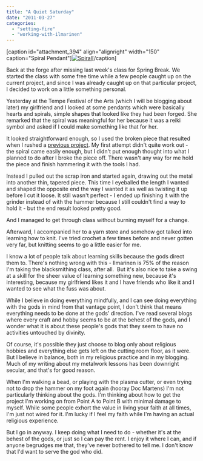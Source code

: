 ```yaml
---
title: "A Quiet Saturday"
date: "2011-03-27"
categories: 
  - "setting-fire"
  - "working-with-ilmarinen"
---
```


\[caption id="attachment\_394" align="alignright" width="150" caption="Spiral Pendant"\][![](http://jackwren.files.wordpress.com/2011/06/photo-e13012067777251.jpg?w=150 "Spiral")](http://jackwren.files.wordpress.com/2011/06/photo-e13012067777251.jpg2011/03/a-quiet-saturday/photo/)\[/caption\]

Back at the forge after missing last week's class for Spring Break. We started the class with some free time while a few people caught up on the current project, and since I was already caught up on that particular project, I decided to work on a little something personal.

Yesterday at the Tempe Festival of the Arts (which I will be blogging about later) my girlfriend and I looked at some pendants which were basically hearts and spirals, simple shapes that looked like they had been forged. She remarked that the spiral was meaningful for her because it was a reiki symbol and asked if I could make something like that for her.

It looked straightforward enough, so I used the broken piece that resulted when I rushed a [previous project](http://jackwren.files.wordpress.com/2011/06/photo-e13012067777251.jpg2011/03/catching-up-and-hanging-back/). My first attempt didn't quite work out - the spiral came easily enough, but I didn't put enough thought into what I planned to do after I broke the piece off. There wasn't any way for me hold the piece and finish hammering it with the tools I had.

Instead I pulled out the scrap iron and started again, drawing out the metal into another thin, tapered piece. This time I eyeballed the length I wanted and shaped the opposite end the way I wanted it as well as twisting it up before I cut it loose. It still wasn't perfect - I ended up finishing it with the grinder instead of with the hammer because I still couldn't find a way to hold it - but the end result looked pretty good.

And I managed to get through class without burning myself for a change.

Afterward, I accompanied her to a yarn store and somehow got talked into learning how to knit. I've tried crochet a few times before and never gotten very far, but knitting seems to go a little easier for me.

I know a lot of people talk about learning skills because the gods direct them to. There's nothing wrong with this - Ilmarinen is 75% of the reason I'm taking the blacksmithing class, after all.  But it's also nice to take a swing at a skill for the sheer value of learning something new, because it's interesting, because my girlfriend likes it and I have friends who like it and I wanted to see what the fuss was about.

While I believe in doing everything mindfully, and I can see doing everything with the gods in mind from that vantage point, I don't think that means everything needs to be done at the gods' direction. I've read several blogs where every craft and hobby seems to be at the behest of the gods, and I wonder what it is about these people's gods that they seem to have no activities untouched by divinity.

Of course, it's possible they just choose to blog only about religious hobbies and everything else gets left on the cutting room floor, as it were. But I believe in balance, both in my religious practice and in my blogging. Much of my writing about my metalwork lessons has been downright secular, and that's for good reason.

When I'm walking a bead, or playing with the plasma cutter, or even trying not to drop the hammer on my foot again (hooray Doc Martens) I'm not particularly thinking about the gods. I'm thinking about how to get the project I'm working on from Point A to Point B with minimal damage to myself. While some people exhort the value in living your faith at all times, I'm just not wired for it. I'm lucky if I feel my faith while I'm having an actual religious experience.

But I go in anyway. I keep doing what I need to do - whether it's at the behest of the gods, or just so I can pay the rent. I enjoy it where I can, and if anyone begrudges me that, they've never bothered to tell me. I don't know that I'd want to serve the god who did.
